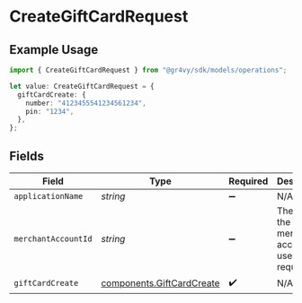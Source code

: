 # CreateGiftCardRequest

## Example Usage

```typescript
import { CreateGiftCardRequest } from "@gr4vy/sdk/models/operations";

let value: CreateGiftCardRequest = {
  giftCardCreate: {
    number: "4123455541234561234",
    pin: "1234",
  },
};
```

## Fields

| Field                                                                  | Type                                                                   | Required                                                               | Description                                                            |
| ---------------------------------------------------------------------- | ---------------------------------------------------------------------- | ---------------------------------------------------------------------- | ---------------------------------------------------------------------- |
| `applicationName`                                                      | *string*                                                               | :heavy_minus_sign:                                                     | N/A                                                                    |
| `merchantAccountId`                                                    | *string*                                                               | :heavy_minus_sign:                                                     | The ID of the merchant account to use for this request.                |
| `giftCardCreate`                                                       | [components.GiftCardCreate](../../models/components/giftcardcreate.md) | :heavy_check_mark:                                                     | N/A                                                                    |